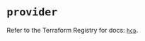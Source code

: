 # `provider`

Refer to the Terraform Registry for docs: [`hcp`](https://registry.terraform.io/providers/hashicorp/hcp/0.95.0/docs).
